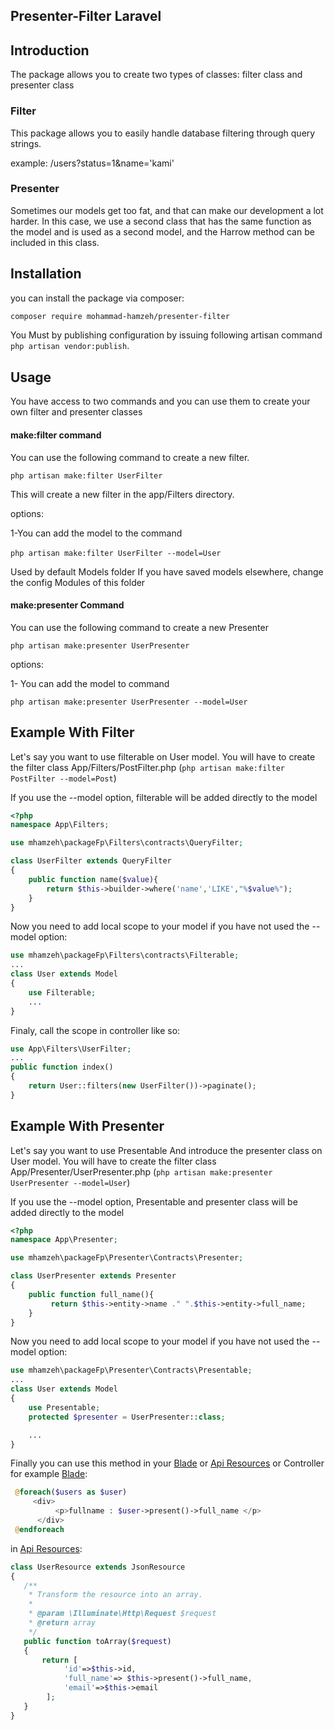 ## Presenter-Filter Laravel

## Introduction
The package allows you to create two types of classes: filter class and presenter class

### Filter
This package allows you to easily handle database filtering through query strings.

example: /users?status=1&name='kami'
### Presenter
Sometimes our models get too fat, and that can make our development a lot harder.
In this case, we use a second class that has the same function as the model and is used as a second model, and the Harrow method can be included in this class.

## Installation
you can install the package via composer:
```bash
composer require mohammad-hamzeh/presenter-filter
```

You Must by publishing configuration by issuing following artisan command ```php artisan vendor:publish```.
    
## Usage
You have access to two commands and you can use them to create your own filter and presenter classes
#### make:filter command
You can use the following command to create a new filter.

```php artisan make:filter UserFilter```

This will create a new filter in the app/Filters directory.

options:

1-You can add the model to the command

‍‍‍‍‍‍```php artisan make:filter UserFilter --model=User```

Used by default Models folder If you have saved models elsewhere, change the config Modules of this folder

#### make:presenter Command
You can use the following command to create a new Presenter

```php artisan make:presenter UserPresenter```

options:

1- You can add the model to command

```php artisan make:presenter UserPresenter --model=User```

## Example With Filter
Let's say you want to use filterable on User model. You will have to create the filter class App/Filters/PostFilter.php (```php artisan make:filter PostFilter --model=Post```)

If you use the --model option, filterable will be added directly to the model

```php
<?php
namespace App\Filters;

use mhamzeh\packageFp\Filters\contracts\QueryFilter;

class UserFilter extends QueryFilter
{
    public function name($value){
        return $this->builder->where('name','LIKE',"%$value%");        
    }
}
```

Now you need to add local scope to your model if you have not used the --model option:
```php
use mhamzeh\packageFp\Filters\contracts\Filterable;
...
class User extends Model
{
    use Filterable;
    ...
}
```

Finaly, call the scope in controller like so:

```php
use App\Filters\UserFilter;
...
public function index()
{
    return User::filters(new UserFilter())->paginate();
}
```


## Example With Presenter
Let's say you want to use Presentable And introduce the presenter class on User model. You will have to create the filter class App/Presenter/UserPresenter.php (```php artisan make:presenter UserPresenter --model=User```)

If you use the --model option, Presentable and presenter class will be added directly to the model

```php
<?php
namespace App\Presenter;

use mhamzeh\packageFp\Presenter\Contracts\Presenter;

class UserPresenter extends Presenter
{
    public function full_name(){
         return $this->entity->name ." ".$this->entity->full_name;        
    }
}
```
Now you need to add local scope to your model if you have not used the --model option:
```php
use mhamzeh\packageFp\Presenter\Contracts\Presentable;
...
class User extends Model
{
    use Presentable;
    protected $presenter = UserPresenter::class;

    ...
}
```
Finally you can use this method in your [Blade](https://laravel.com/docs/8.x/blade) or [Api Resources](https://laravel.com/docs/8.x/eloquent-resources) or Controller
for example [Blade](https://laravel.com/docs/8.x/blade):
```php
 @foreach($users as $user)
     <div>
          <p>fullname : $user->present()->full_name </p>
      </div>
 @endforeach
```
in [Api Resources](https://laravel.com/docs/8.x/eloquent-resources):
```php
class UserResource extends JsonResource
{
   /**
    * Transform the resource into an array.
    *
    * @param \Illuminate\Http\Request $request
    * @return array
    */
   public function toArray($request)
   {
       return [
            'id'=>$this->id,
            'full_name'=> $this->present()->full_name,
            'email'=>$this->email
        ];
   }
}
```



  


